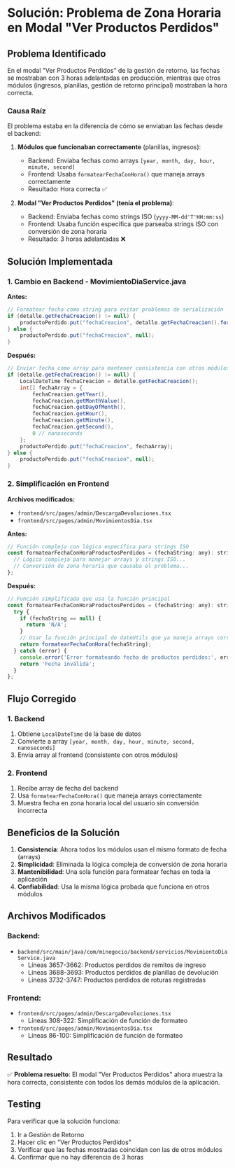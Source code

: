 # Solución: Problema de Zona Horaria en Modal "Ver Productos Perdidos"

## Problema Identificado

En el modal "Ver Productos Perdidos" de la gestión de retorno, las fechas se mostraban con 3 horas adelantadas en producción, mientras que otros módulos (ingresos, planillas, gestión de retorno principal) mostraban la hora correcta.

### Causa Raíz

El problema estaba en la diferencia de cómo se enviaban las fechas desde el backend:

1. **Módulos que funcionaban correctamente** (planillas, ingresos):
   - Backend: Enviaba fechas como arrays `[year, month, day, hour, minute, second]`
   - Frontend: Usaba `formatearFechaConHora()` que maneja arrays correctamente
   - Resultado: Hora correcta ✅

2. **Modal "Ver Productos Perdidos" (tenía el problema)**:
   - Backend: Enviaba fechas como strings ISO (`yyyy-MM-dd'T'HH:mm:ss`)
   - Frontend: Usaba función específica que parseaba strings ISO con conversión de zona horaria
   - Resultado: 3 horas adelantadas ❌

## Solución Implementada

### 1. Cambio en Backend - MovimientoDiaService.java

**Antes:**
```java
// Formatear fecha como string para evitar problemas de serialización
if (detalle.getFechaCreacion() != null) {
    productoPerdido.put("fechaCreacion", detalle.getFechaCreacion().format(java.time.format.DateTimeFormatter.ofPattern("yyyy-MM-dd'T'HH:mm:ss")));
} else {
    productoPerdido.put("fechaCreacion", null);
}
```

**Después:**
```java
// Enviar fecha como array para mantener consistencia con otros módulos
if (detalle.getFechaCreacion() != null) {
    LocalDateTime fechaCreacion = detalle.getFechaCreacion();
    int[] fechaArray = {
        fechaCreacion.getYear(),
        fechaCreacion.getMonthValue(),
        fechaCreacion.getDayOfMonth(),
        fechaCreacion.getHour(),
        fechaCreacion.getMinute(),
        fechaCreacion.getSecond(),
        0 // nanoseconds
    };
    productoPerdido.put("fechaCreacion", fechaArray);
} else {
    productoPerdido.put("fechaCreacion", null);
}
```

### 2. Simplificación en Frontend

**Archivos modificados:**
- `frontend/src/pages/admin/DescargaDevoluciones.tsx`
- `frontend/src/pages/admin/MovimientosDia.tsx`

**Antes:**
```javascript
// Función compleja con lógica específica para strings ISO
const formatearFechaConHoraProductosPerdidos = (fechaString: any): string => {
  // Lógica compleja para manejar arrays y strings ISO...
  // Conversión de zona horaria que causaba el problema...
};
```

**Después:**
```javascript
// Función simplificada que usa la función principal
const formatearFechaConHoraProductosPerdidos = (fechaString: any): string => {
  try {
    if (fechaString == null) {
      return 'N/A';
    }
    // Usar la función principal de dateUtils que ya maneja arrays correctamente
    return formatearFechaConHora(fechaString);
  } catch (error) {
    console.error('Error formateando fecha de productos perdidos:', error);
    return 'Fecha inválida';
  }
};
```

## Flujo Corregido

### 1. Backend
1. Obtiene `LocalDateTime` de la base de datos
2. Convierte a array `[year, month, day, hour, minute, second, nanoseconds]`
3. Envía array al frontend (consistente con otros módulos)

### 2. Frontend
1. Recibe array de fecha del backend
2. Usa `formatearFechaConHora()` que maneja arrays correctamente
3. Muestra fecha en zona horaria local del usuario sin conversión incorrecta

## Beneficios de la Solución

1. **Consistencia**: Ahora todos los módulos usan el mismo formato de fecha (arrays)
2. **Simplicidad**: Eliminada la lógica compleja de conversión de zona horaria
3. **Mantenibilidad**: Una sola función para formatear fechas en toda la aplicación
4. **Confiabilidad**: Usa la misma lógica probada que funciona en otros módulos

## Archivos Modificados

### Backend:
- `backend/src/main/java/com/minegocio/backend/servicios/MovimientoDiaService.java`
  - Líneas 3657-3662: Productos perdidos de remitos de ingreso
  - Líneas 3688-3693: Productos perdidos de planillas de devolución  
  - Líneas 3732-3747: Productos perdidos de roturas registradas

### Frontend:
- `frontend/src/pages/admin/DescargaDevoluciones.tsx`
  - Líneas 308-322: Simplificación de función de formateo
- `frontend/src/pages/admin/MovimientosDia.tsx`
  - Líneas 86-100: Simplificación de función de formateo

## Resultado

✅ **Problema resuelto**: El modal "Ver Productos Perdidos" ahora muestra la hora correcta, consistente con todos los demás módulos de la aplicación.

## Testing

Para verificar que la solución funciona:

1. Ir a Gestión de Retorno
2. Hacer clic en "Ver Productos Perdidos"
3. Verificar que las fechas mostradas coincidan con las de otros módulos
4. Confirmar que no hay diferencia de 3 horas
